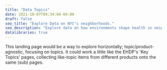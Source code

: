 ```yaml
---
title: "Data Topics"
date: 2021-10-07T09:34:04-04:00
draft: false
seo_title: "Explore Data on NYC's neighborhoods."
seo_description: "Explore data on how environments shape health in neighborhoods throughout New York City."
datalibraries: true
---
```


This landing page would be a way to explore horizontally; topic/product-agnostic, focusing on topics. It could work a little like the EHDP's 'Key Topics' pages, collecting like-topic items from different products onto the same (sub) pages.